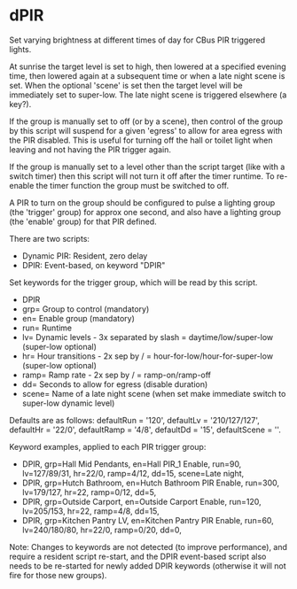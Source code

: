 # dPIR
Set varying brightness at different times of day for CBus PIR triggered lights.

At sunrise the target level is set to high, then lowered at a specified evening time, then lowered again at a subsequent time or when a late night scene is set. When the optional 'scene' is set then the target level will be immediately set to super-low. The late night scene is triggered elsewhere (a key?).

If the group is manually set to off (or by a scene), then control of the group by this script will suspend for a given 'egress' to allow for area egress with the PIR disabled. This is useful for turning off the hall or toilet light when leaving and not having the PIR trigger again.

If the group is manually set to a level other than the script target (like with a switch timer) then this script will not turn it off after the timer runtime. To re-enable the timer function the group must be switched to off.

A PIR to turn on the group should be configured to pulse a lighting group (the 'trigger' group) for approx one second, and also have a lighting group (the 'enable' group) for that PIR defined.

There are two scripts:

- Dynamic PIR: Resident, zero delay
- DPIR: Event-based, on keyword "DPIR"

Set keywords for the trigger group, which will be read by this script.
- DPIR
- grp= Group to control (mandatory)
- en= Enable group (mandatory)
- run= Runtime
- lv= Dynamic levels - 3x separated by slash = daytime/low/super-low (super-low optional)
- hr= Hour transitions - 2x sep by / = hour-for-low/hour-for-super-low (super-low optional)
- ramp= Ramp rate - 2x sep by / = ramp-on/ramp-off
- dd= Seconds to allow for egress (disable duration)
- scene= Name of a late night scene (when set make immediate switch to super-low dynamic level)

Defaults are as follows: defaultRun = '120', defaultLv = '210/127/127', defaultHr = '22/0', defaultRamp = '4/8', defaultDd = '15', defaultScene = ''.

Keyword examples, applied to each PIR trigger group:

- DPIR, grp=Hall Mid Pendants, en=Hall PIR_1 Enable, run=90, lv=127/89/31, hr=22/0, ramp=4/12, dd=15, scene=Late night, 
- DPIR, grp=Hutch Bathroom, en=Hutch Bathroom PIR Enable, run=300, lv=179/127, hr=22, ramp=0/12, dd=5, 
- DPIR, grp=Outside Carport, en=Outside Carport Enable, run=120, lv=205/153, hr=22, ramp=4/8, dd=15, 
- DPIR, grp=Kitchen Pantry LV, en=Kitchen Pantry PIR Enable, run=60, lv=240/180/80, hr=22/0, ramp=0/20, dd=0, 

Note: Changes to keywords are not detected (to improve performance), and require a resident script re-start, and the DPIR event-based script also needs to be re-started for newly added DPIR keywords (otherwise it will not fire for those new groups).